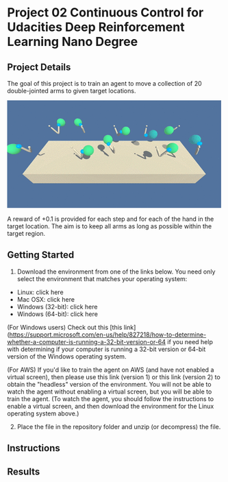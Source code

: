 # Project 02 Continuous Control for Udacities Deep Reinforcement Learning Nano Degree

## Project Details
The goal of this project is to train an agent to move a collection of 20 double-jointed arms to given target locations.

![Reacher Environment Example](reacher.gif)

A reward of +0.1 is provided for each step and for each of the hand in the target location. The aim is to keep all arms as long as possible within the target region. 

## Getting Started
1. Download the environment from one of the links below.  You need only select the environment that matches your operating system:
  - Linux: click here
  - Mac OSX: click here
  - Windows (32-bit): click here
  - Windows (64-bit): click here

(For Windows users) Check out this [this link](https://support.microsoft.com/en-us/help/827218/how-to-determine-whether-a-computer-is-running-a-32-bit-version-or-64 if you need help with determining if your computer is running a 32-bit version or 64-bit version of the Windows operating system.

(For AWS) If you'd like to train the agent on AWS (and have not enabled a virtual screen), then please use this link (version 1) or this link (version 2) to obtain the "headless" version of the environment. You will not be able to watch the agent without enabling a virtual screen, but you will be able to train the agent. (To watch the agent, you should follow the instructions to enable a virtual screen, and then download the environment for the Linux operating system above.)

2. Place the file in the repository folder and unzip (or decompress) the file.


## Instructions

## Results


